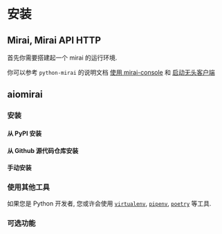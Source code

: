 # 安装

## Mirai, Mirai API HTTP

首先你需要搭建起一个 mirai 的运行环境.

你可以参考 `python-mirai` 的说明文档 [使用 mirai-console](https://mirai-py.originpages.com/mirai/use-console.html) 和 [启动无头客户端](https://mirai-py.originpages.com/tutorial/hello-world.html#%E5%90%AF%E5%8A%A8%E6%97%A0%E5%A4%B4%E5%AE%A2%E6%88%B7%E7%AB%AF)

## aiomirai

### 安装

#### 从 PyPI 安装

<Terminal :content="[
  { content: [{ text: 'pip', class: 'input' }, ' install aiomirai'] },
]" static title="命令行" />

#### 从 Github 源代码仓库安装

<Terminal :content="[
  { content: [{ text: 'pip', class: 'input' }, ' install git+git://github.com/AsakuraMizu/aiomirai.git#egg=aiomirai'] },
]" static title="命令行" />

#### 手动安装

<Terminal :content="[
  { content: [{ text: 'git', class: 'input' }, ' clone https://github.com/AsakuraMizu/aiomirai.git'] },
  { content: [{ text: 'cd', class: 'input' }, ' aiomirai'] },
  { content: [{ text: 'pip', class: 'input' }, ' install -p'] },
  { content: [{ text: 'python', class: 'input' }, ' setup.py install'] },
]" static title="命令行" />

### 使用其他工具

如果您是 Python 开发者, 您或许会使用 [`virtualenv`](https://github.com/pypa/virtualenv), [`pipenv`](https://github.com/pypa/pipenv), [`poetry`](https://github.com/python-poetry/poetry) 等工具.

### 可选功能

<Terminal :content="[
  { content: [{ text: '# 全部功能', class: 'hint' }] },
  { content: [{ text: 'pip', class: 'input' }, ' install aiomirai[all]'] },
  { content: [{ text: '# 事件接收: 通过 HTTP POST 上报', class: 'hint' }] },
  { content: [{ text: 'pip', class: 'input' }, ' install aiomirai[report]'] },
  { content: [{ text: '# 事件接收: 通过 HTTP 轮询', class: 'hint' }] },
  { content: [{ text: 'pip', class: 'input' }, ' install aiomirai[poll]'] },
  { content: [{ text: '# 事件接收: 通过 WebSocket', class: 'hint' }] },
  { content: [{ text: 'pip', class: 'input' }, ' install aiomirai[ws]'] },
]" static title="命令行" />
